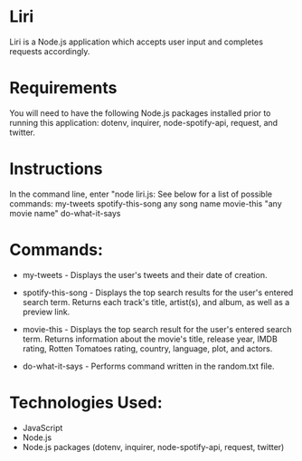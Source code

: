 # Liri
Liri is a Node.js application which accepts user input and completes requests accordingly.

# Requirements
You will need to have the following Node.js packages installed prior to running this application: dotenv, inquirer, node-spotify-api, request, and twitter.

# Instructions
In the command line, enter "node liri.js: See below for a list of possible commands:
my-tweets
spotify-this-song any song name
movie-this "any movie name"
do-what-it-says

# Commands:
- my-tweets - Displays the user's tweets and their date of creation.

- spotify-this-song - Displays the top search results for the user's entered search term. Returns each track's title, artist(s), and album, as well as a preview link.

- movie-this - Displays the top search result for the user's entered search term. Returns information about the movie's title, release year, IMDB rating, Rotten Tomatoes rating, country, language, plot, and actors.

- do-what-it-says - Performs command written in the random.txt file. 

# Technologies Used:
* JavaScript
* Node.js
* Node.js packages (dotenv, inquirer, node-spotify-api, request, twitter)
